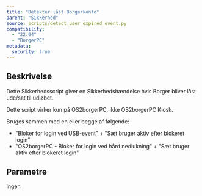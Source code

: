 ```yaml
---
title: "Detekter låst Borgerkonto"
parent: "Sikkerhed"
source: scripts/detect_user_expired_event.py
compatibility:  
  - "22.04"
  - "BorgerPC"
metadata:
  security: true
---
```


## Beskrivelse
Dette Sikkerhedsscript giver en Sikkerhedshændelse hvis Borger bliver låst ude/sat til udløbet.

Dette script virker kun på OS2borgerPC, ikke OS2borgerPC Kiosk.

Bruges sammen med en eller begge af følgende: 
- "Bloker for login ved USB-event" + "Sæt bruger aktiv efter blokeret login"
- "OS2borgerPC - Bloker for login ved hård nedlukning" + "Sæt bruger aktiv efter blokeret login"

## Parametre
Ingen
